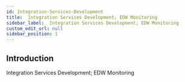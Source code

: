 ```yaml
---
id: Integration-Services-Development
title:  Integration Services Development; EDW Monitoring
sidebar_label:  Integration Services Development; EDW Monitoring
custom_edit_url: null
sidebar_position: 1
---
```

## Introduction
Integration Services Development; EDW Monitoring
